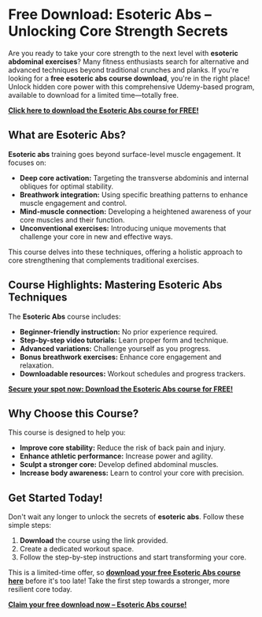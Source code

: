 # Free Download: Esoteric Abs – Unlocking Core Strength Secrets

Are you ready to take your core strength to the next level with **esoteric abdominal exercises**? Many fitness enthusiasts search for alternative and advanced techniques beyond traditional crunches and planks. If you're looking for a **free esoteric abs course download**, you're in the right place! Unlock hidden core power with this comprehensive Udemy-based program, available to download for a limited time—totally free.

[**Click here to download the Esoteric Abs course for FREE!**](https://udemywork.com/esoteric-abs)

## What are Esoteric Abs?

**Esoteric abs** training goes beyond surface-level muscle engagement. It focuses on:

*   **Deep core activation:** Targeting the transverse abdominis and internal obliques for optimal stability.
*   **Breathwork integration:** Using specific breathing patterns to enhance muscle engagement and control.
*   **Mind-muscle connection:** Developing a heightened awareness of your core muscles and their function.
*   **Unconventional exercises:** Introducing unique movements that challenge your core in new and effective ways.

This course delves into these techniques, offering a holistic approach to core strengthening that complements traditional exercises.

## Course Highlights: Mastering Esoteric Abs Techniques

The **Esoteric Abs** course includes:

*   **Beginner-friendly instruction:** No prior experience required.
*   **Step-by-step video tutorials:** Learn proper form and technique.
*   **Advanced variations:** Challenge yourself as you progress.
*   **Bonus breathwork exercises:** Enhance core engagement and relaxation.
*   **Downloadable resources:** Workout schedules and progress trackers.

[**Secure your spot now: Download the Esoteric Abs course for FREE!**](https://udemywork.com/esoteric-abs)

## Why Choose this Course?

This course is designed to help you:

*   **Improve core stability:** Reduce the risk of back pain and injury.
*   **Enhance athletic performance:** Increase power and agility.
*   **Sculpt a stronger core:** Develop defined abdominal muscles.
*   **Increase body awareness:** Learn to control your core with precision.

## Get Started Today!

Don't wait any longer to unlock the secrets of **esoteric abs**. Follow these simple steps:

1.  **Download** the course using the link provided.
2.  Create a dedicated workout space.
3.  Follow the step-by-step instructions and start transforming your core.

This is a limited-time offer, so **[download your free Esoteric Abs course here](https://udemywork.com/esoteric-abs)** before it's too late! Take the first step towards a stronger, more resilient core today.

[**Claim your free download now – Esoteric Abs course!**](https://udemywork.com/esoteric-abs)
